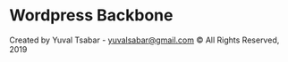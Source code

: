 Wordpress Backbone
=================

Created by Yuval Tsabar - [yuvalsabar@gmail.com](yuvalsabar@gmail.com)
© All Rights Reserved, 2019